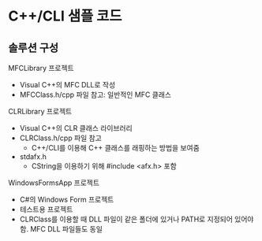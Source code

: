 C++/CLI 샘플 코드
================
솔루션 구성
----------
MFCLibrary 프로젝트
- Visual C++의 MFC DLL로 작성
- MFCClass.h/cpp 파일 참고: 일반적인 MFC 클래스

CLRLibrary 프로젝트
- Visual C++의 CLR 클래스 라이브러리
- CLRClass.h/cpp 파일 참고
  - C++/CLI를 이용해 C++ 클래스를 래핑하는 방법을 보여줌
- stdafx.h
  - CString을 이용하기 위해 #include <afx.h> 포함

WindowsFormsApp 프로젝트
- C#의 Windows Form 프로젝트
- 테스트용 프로젝트
- CLRClass를 이용할 때 DLL 파일이 같은 폴더에 있거나 PATH로 지정되어 있어야 함. MFC DLL 파일들도 동일
